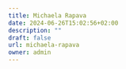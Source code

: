 ```yaml
---
title: Michaela Rapava
date: 2024-06-26T15:02:56+02:00
description: ""
draft: false
url: michaela-rapava
owner: admin
---
```


<!-- SECTION BREAK -->

